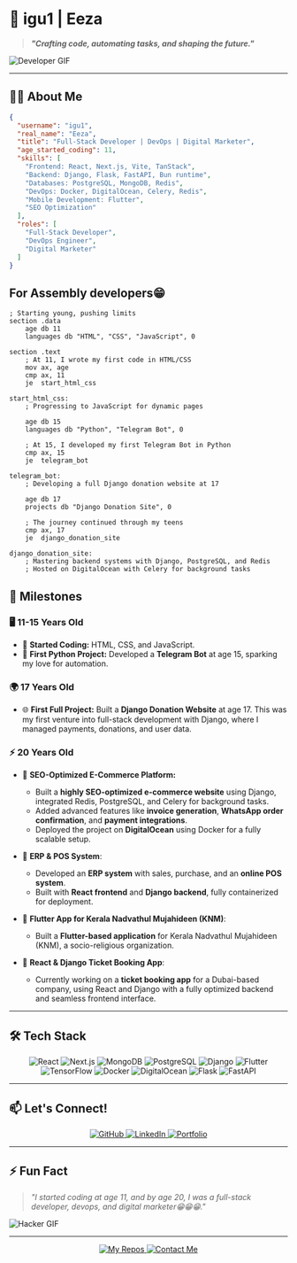 # 👾 igu1 | Eeza

> **_"Crafting code, automating tasks, and shaping the future."_**

![Developer GIF](https://media.giphy.com/media/Ws6T5PN7wHv3cY8xy8/giphy.gif)

---

## 🧑‍💻 About Me

```json
{
  "username": "igu1",
  "real_name": "Eeza",
  "title": "Full-Stack Developer | DevOps | Digital Marketer",
  "age_started_coding": 11,
  "skills": [
    "Frontend: React, Next.js, Vite, TanStack",
    "Backend: Django, Flask, FastAPI, Bun runtime",
    "Databases: PostgreSQL, MongoDB, Redis",
    "DevOps: Docker, DigitalOcean, Celery, Redis",
    "Mobile Development: Flutter",
    "SEO Optimization"
  ],
  "roles": [
    "Full-Stack Developer",
    "DevOps Engineer",
    "Digital Marketer"
  ]
}
```
## For Assembly developers😁
```assembly
; Starting young, pushing limits
section .data
    age db 11
    languages db "HTML", "CSS", "JavaScript", 0

section .text
    ; At 11, I wrote my first code in HTML/CSS
    mov ax, age
    cmp ax, 11
    je  start_html_css

start_html_css:
    ; Progressing to JavaScript for dynamic pages

    age db 15
    languages db "Python", "Telegram Bot", 0

    ; At 15, I developed my first Telegram Bot in Python
    cmp ax, 15
    je  telegram_bot

telegram_bot:
    ; Developing a full Django donation website at 17

    age db 17
    projects db "Django Donation Site", 0

    ; The journey continued through my teens
    cmp ax, 17
    je  django_donation_site

django_donation_site:
    ; Mastering backend systems with Django, PostgreSQL, and Redis
    ; Hosted on DigitalOcean with Celery for background tasks
```

## 📜 Milestones

### 🖥️ 11-15 Years Old
- 🚀 **Started Coding:** HTML, CSS, and JavaScript.
- 🐍 **First Python Project:** Developed a **Telegram Bot** at age 15, sparking my love for automation.

### 🌍 17 Years Old
- 🌐 **First Full Project:** Built a **Django Donation Website** at age 17. This was my first venture into full-stack development with Django, where I managed payments, donations, and user data.

### ⚡ 20 Years Old
- 🛒 **SEO-Optimized E-Commerce Platform:**
  - Built a **highly SEO-optimized e-commerce website** using Django, integrated Redis, PostgreSQL, and Celery for background tasks.
  - Added advanced features like **invoice generation**, **WhatsApp order confirmation**, and **payment integrations**.
  - Deployed the project on **DigitalOcean** using Docker for a fully scalable setup.

- 🔧 **ERP & POS System**:
  - Developed an **ERP system** with sales, purchase, and an **online POS system**.
  - Built with **React frontend** and **Django backend**, fully containerized for deployment.

- 📱 **Flutter App for Kerala Nadvathul Mujahideen (KNM)**:
  - Built a **Flutter-based application** for Kerala Nadvathul Mujahideen (KNM), a socio-religious organization.

- 🎫 **React & Django Ticket Booking App**:
  - Currently working on a **ticket booking app** for a Dubai-based company, using React and Django with a fully optimized backend and seamless frontend interface.

---

## 🛠️ Tech Stack

<div align="center">
  <img src="https://img.shields.io/badge/React-%2320232a.svg?style=for-the-badge&logo=react&logoColor=%2361DAFB" alt="React" />
  <img src="https://img.shields.io/badge/Next.js-%23000000.svg?style=for-the-badge&logo=nextdotjs&logoColor=white" alt="Next.js" />
  <img src="https://img.shields.io/badge/MongoDB-%2347A248.svg?style=for-the-badge&logo=mongodb&logoColor=white" alt="MongoDB" />
  <img src="https://img.shields.io/badge/PostgreSQL-%23336791.svg?style=for-the-badge&logo=postgresql&logoColor=white" alt="PostgreSQL" />
  <img src="https://img.shields.io/badge/Django-%23092E20.svg?style=for-the-badge&logo=django&logoColor=white" alt="Django" />
  <img src="https://img.shields.io/badge/Flutter-%2302569B.svg?style=for-the-badge&logo=flutter&logoColor=white" alt="Flutter" />
  <img src="https://img.shields.io/badge/TensorFlow-%23FF6F00.svg?style=for-the-badge&logo=tensorflow&logoColor=white" alt="TensorFlow" />
  <img src="https://img.shields.io/badge/Docker-%230db7ed.svg?style=for-the-badge&logo=docker&logoColor=white" alt="Docker" />
  <img src="https://img.shields.io/badge/DigitalOcean-%230167ff.svg?style=for-the-badge&logo=digitalocean&logoColor=white" alt="DigitalOcean" />
  <img src="https://img.shields.io/badge/Flask-%23000000.svg?style=for-the-badge&logo=flask&logoColor=white" alt="Flask" />
  <img src="https://img.shields.io/badge/FastAPI-%23009688.svg?style=for-the-badge&logo=fastapi&logoColor=white" alt="FastAPI" />
</div>

---

## 📫 Let's Connect!

<div align="center">
  <a href="https://github.com/igu1">
    <img src="https://img.shields.io/badge/GitHub-%23121011.svg?style=for-the-badge&logo=github&logoColor=white" alt="GitHub" />
  </a>
  <a href="https://linkedin.com/in/your-link-here">
    <img src="https://img.shields.io/badge/LinkedIn-%230077B5.svg?style=for-the-badge&logo=linkedin&logoColor=white" alt="LinkedIn" />
  </a>
  <a href="https://yourportfolio.com">
    <img src="https://img.shields.io/badge/Portfolio-%23000000.svg?style=for-the-badge&logo=firefox&logoColor=white" alt="Portfolio" />
  </a>
</div>

---

## ⚡ Fun Fact

> _"I started coding at age 11, and by age 20, I was a full-stack developer, devops, and digital marketer😁😁😁."_  

![Hacker GIF](https://media.giphy.com/media/xUA7aZeLE2e0P7Znz2/giphy.gif)

---

<div align="center">
  <a href="https://github.com/igu1?tab=repositories">
    <img src="https://img.shields.io/badge/-My%20Repositories-%23121011.svg?style=for-the-badge&logo=github&logoColor=white" alt="My Repos" />
  </a>
  <a href="mailto:your-email@example.com">
    <img src="https://img.shields.io/badge/-Contact%20Me-%23D14836.svg?style=for-the-badge&logo=gmail&logoColor=white" alt="Contact Me" />
  </a>
</div>
